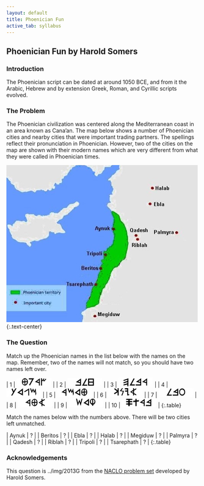 ```yaml
---
layout: default
title: Phoenician Fun
active_tab: syllabus
---
```


## Phoenician Fun <span class="text-muted">by Harold Somers</span>

### Introduction

The Phoenician script can be dated at around 1050 BCE, and from it
the Arabic, Hebrew and by extension Greek, Roman, and Cyrillic
scripts evolved.

### The Problem

The Phoenician civilization was centered along the Mediterranean
coast in an area known as Cana’an. The map below shows a number of
Phoenician cities and nearby cities that were important trading
partners. The spellings reflect their pronunciation in Phoenician.
However, two of the cities on the map are shown with their modern
names which are very different from what they were called in
Phoenician times.

![Phoenician map](../img/2013G_map.jpg 'Phoenician map')
{:.text-center}

### The Question

Match up the Phoenician names in the list below with the names on
the map. Remember, two of the names will not match, so you should
have two names left over.

| 1 | ![](../img/2013G_1.png) |
| 2 | ![](../img/2013G_2.png) |
| 3 | ![](../img/2013G_3.png) |
| 4 | ![](../img/2013G_4.png) |
| 5 | ![](../img/2013G_5.png) |
| 6 | ![](../img/2013G_6.png) |
| 7 | ![](../img/2013G_7.png) |
| 8 | ![](../img/2013G_8.png) |
| 9 | ![](../img/2013G_9.png) |
| 10 | ![](../img/2013G_10.png) |
{:.table}

Match the names below with the numbers above. There will be two cities left unmatched.

| Aynuk | ? |
| Beritos | ? |
| Ebla | ? |
| Halab | ? |
| Megiduw | ? |
| Palmyra | ? |
| Qadesh | ? |
| Riblah | ? |
| Tripoli | ? |
| Tsarephath | ? |
{:.table}

### Acknowledgements

This question is ../img/2013G from the [NACLO problem set](http://www.nacloweb.org/) developed by Harold Somers.
